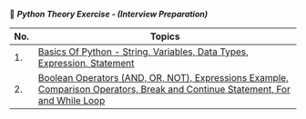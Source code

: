 :notebook:	**_Python Theory Exercise - (Interview Preparation)_**

No. | Topics
----|--------
1.|[Basics Of Python - String, Variables, Data Types, Expression, Statement](https://github.com/UrviSoni/full_stack_data_science/blob/main/python/python_basic_assignment/assignment_1.ipynb)
2.|[Boolean Operators (AND, OR, NOT), Expressions Example, Comparison Operators, Break and Continue Statement, For and While Loop ](https://github.com/UrviSoni/full_stack_data_science/blob/main/python/python_basic_assignment/assignment_2.ipynb)
